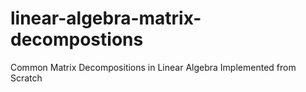 # linear-algebra-matrix-decompostions
Common Matrix Decompositions in Linear Algebra Implemented from Scratch
